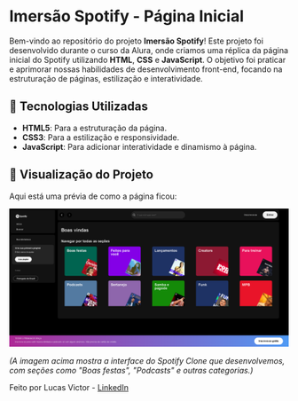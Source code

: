 # Imersão Spotify - Página Inicial

Bem-vindo ao repositório do projeto **Imersão Spotify**! Este projeto foi desenvolvido durante o curso da Alura, onde criamos uma réplica da página inicial do Spotify utilizando **HTML**, **CSS** e **JavaScript**. O objetivo foi praticar e aprimorar nossas habilidades de desenvolvimento front-end, focando na estruturação de páginas, estilização e interatividade.

## 🚀 Tecnologias Utilizadas

- **HTML5**: Para a estruturação da página.
- **CSS3**: Para a estilização e responsividade.
- **JavaScript**: Para adicionar interatividade e dinamismo à página.

## 🎨 Visualização do Projeto

Aqui está uma prévia de como a página ficou:

![Captura de Tela do Projeto](Captura%20de%20tela%202025-01-31%20151104.png)

*(A imagem acima mostra a interface do Spotify Clone que desenvolvemos, com seções como "Boas festas", "Podcasts" e outras categorias.)*

Feito por Lucas Victor - [LinkedIn](https://www.linkedin.com/in/lucasvictoor/)